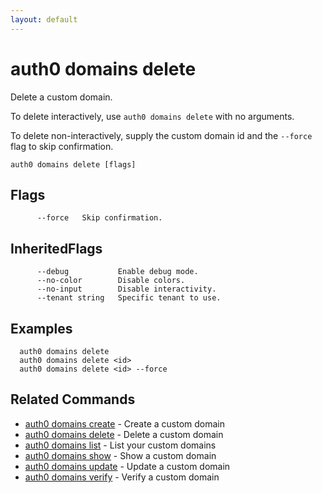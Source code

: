 ```yaml
---
layout: default
---
```

# auth0 domains delete

Delete a custom domain.

To delete interactively, use `auth0 domains delete` with no arguments.

To delete non-interactively, supply the custom domain id and the `--force` flag to skip confirmation.

```
auth0 domains delete [flags]
```


## Flags

```
      --force   Skip confirmation.
```


## InheritedFlags

```
      --debug           Enable debug mode.
      --no-color        Disable colors.
      --no-input        Disable interactivity.
      --tenant string   Specific tenant to use.
```

## Examples

```
  auth0 domains delete
  auth0 domains delete <id>
  auth0 domains delete <id> --force
```


## Related Commands

- [auth0 domains create](auth0_domains_create.md) - Create a custom domain
- [auth0 domains delete](auth0_domains_delete.md) - Delete a custom domain
- [auth0 domains list](auth0_domains_list.md) - List your custom domains
- [auth0 domains show](auth0_domains_show.md) - Show a custom domain
- [auth0 domains update](auth0_domains_update.md) - Update a custom domain
- [auth0 domains verify](auth0_domains_verify.md) - Verify a custom domain


